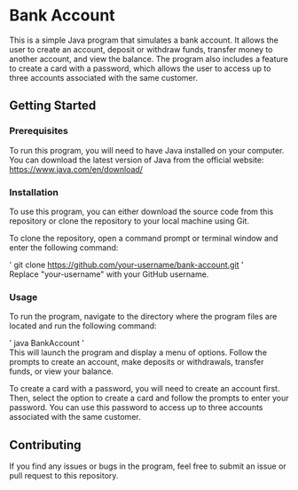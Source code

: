 # Bank Account  
This is a simple Java program that simulates a bank account. It allows the user to create an account, deposit or withdraw funds, transfer money to another account, and view the balance. The program also includes a feature to create a card with a password, which allows the user to access up to three accounts associated with the same customer.  

## Getting Started  
### Prerequisites  
To run this program, you will need to have Java installed on your computer. You can download the latest version of Java from the official website: https://www.java.com/en/download/  

### Installation
To use this program, you can either download the source code from this repository or clone the repository to your local machine using Git.  

To clone the repository, open a command prompt or terminal window and enter the following command:  

' git clone https://github.com/your-username/bank-account.git '  
Replace "your-username" with your GitHub username.  

### Usage  
To run the program, navigate to the directory where the program files are located and run the following command:  

' java BankAccount '  
This will launch the program and display a menu of options. Follow the prompts to create an account, make deposits or withdrawals, transfer funds, or view your balance.  

To create a card with a password, you will need to create an account first. Then, select the option to create a card and follow the prompts to enter your password. You can use this password to access up to three accounts associated with the same customer.  

## Contributing
If you find any issues or bugs in the program, feel free to submit an issue or pull request to this repository.  
